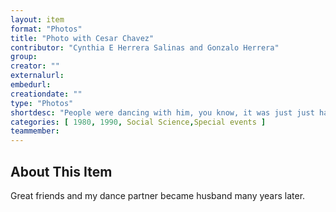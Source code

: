 ```yaml
---
layout: item
format: "Photos"
title: "Photo with Cesar Chavez"
contributor: "Cynthia E Herrera Salinas and Gonzalo Herrera"
group: 
creator: ""
externalurl: 
embedurl: 
creationdate: ""
type: "Photos"
shortdesc: "People were dancing with him, you know, it was just just having a good time with Cesar Chavez. Who can say that? And and of course the message he gave during the Union board, the presentation that he gave was was wonderful, but very down to Earth"
categories: [ 1980, 1990, Social Science,Special events ]
teammember: 
---
```


## About This Item

Great friends and my dance partner became husband many years later. 

